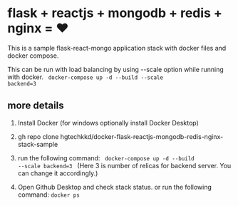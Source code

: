 # flask + reactjs + mongodb + redis + nginx = ♥

This is a sample flask-react-mongo application stack with docker files and docker compose.

This can be run with load balancing by using --scale option while running with docker.
<code> docker-compose up -d --build --scale backend=3 </code>

## more details

1. Install Docker (for windows optionally install Docker Desktop)

2. gh repo clone hgtechkkd/docker-flask-reactjs-mongodb-redis-nginx-stack-sample

3. run the following command:
   <code> docker-compose up -d --build --scale backend=3 </code>
   (Here 3 is number of relicas for backend server. You can change it accordingly.)

4. Open Github Desktop and check stack status.
   or run the following command:
   <code>docker ps</code>
